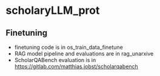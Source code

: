 # scholaryLLM_prot


## Finetuning
- finetuning code is in os_train_data_finetune
- RAG model pipeline and evaluations are in rag_unarxive
- ScholarQABench evaluation is in https://gitlab.com/matthias.jobst/scholarqabench